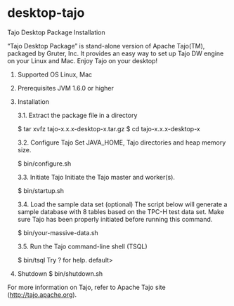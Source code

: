 # desktop-tajo

Tajo Desktop Package Installation 

“Tajo Desktop Package” is stand-alone version of Apache Tajo(TM), packaged by Gruter, Inc. It provides an easy way to set up Tajo DW engine on your Linux and Mac. Enjoy Tajo on your desktop! 


1. Supported OS
    Linux, Mac
     
2. Prerequisites 
    JVM 1.6.0 or higher
    
3. Installation

    3.1. Extract the package file in a directory

    $ tar xvfz tajo-x.x.x-desktop-x.tar.gz
    $ cd tajo-x.x.x-desktop-x

    3.2. Configure Tajo
    Set JAVA_HOME, Tajo directories and heap memory size.

    $ bin/configure.sh

    3.3. Initiate Tajo
    Initiate the Tajo master and worker(s).

    $ bin/startup.sh

    3.4. Load the sample data set (optional)
    The script below will generate a sample database with 8 tables based on the TPC-H test data set.
    Make sure Tajo has been properly initiated before running this command.

    $ bin/your-massive-data.sh

    3.5. Run the Tajo command-line shell (TSQL)

    $ bin/tsql
    Try \? for help.
    default>

4. Shutdown
    $ bin/shutdown.sh


For more information on Tajo, refer to Apache Tajo site (http://tajo.apache.org).


